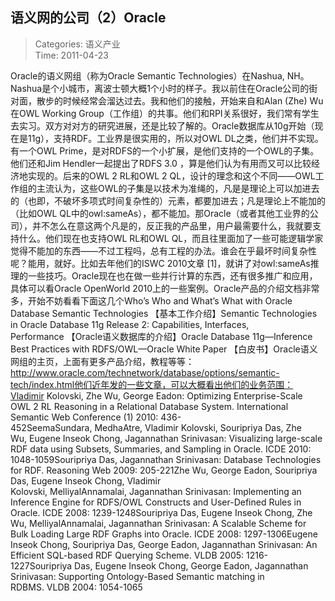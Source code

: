 语义网的公司（2）Oracle
---
    
> Categories: 语义产业  
> Time: 2011-04-23
    
Oracle的语义网组（称为Oracle Semantic Technologies）在Nashua, NH。Nashua是个小城市，离波士顿大概1个小时的样子。我以前住在Oracle公司的街对面，散步的时候经常会溜达过去。我和他们的接触，开始来自和Alan (Zhe) Wu在OWL Working Group（工作组）的共事。他们和RPI关系很好，我们常有学生去实习。双方对对方的研究进展，还是比较了解的。Oracle数据库从10g开始（现在是11g），支持RDF。工业界是很实用的，所以对OWL DL之类，他们并不实现。有一个OWL Prime，是对RDFS的一个小扩展，是他们支持的一个OWL的子集。他们还和Jim Hendler一起提出了RDFS 3.0 ，算是他们认为有用而又可以比较经济地实现的。后来的OWL 2 RL和OWL 2 QL，设计的理念和这个不同——OWL工作组的主流认为，这些OWL的子集是以技术为准绳的，凡是是理论上可以加进去的（也即，不破坏多项式时间复杂性的）元素，都要加进去；凡是理论上不能加的（比如OWL QL中的owl:sameAs），都不能加。那Oracle（或者其他工业界的公司），并不怎么在意这两个凡是的，反正我的产品里，用户最需要什么，我就要支持什么。他们现在也支持OWL RL和OWL QL，而且往里面加了一些可能逻辑学家觉得不能加的东西——不过工程吗，总有工程的办法。谁会在乎最坏时间复杂性呢？能用，就好。比如去年他们的ISWC 2010文章 [1]，就讲了对owl:sameAs推理的一些技巧。Oracle现在也在做一些并行计算的东西，还有很多推广和应用，具体可以看Oracle OpenWorld 2010上的一些案例。Oracle产品的介绍文档非常多，开始不妨看看下面这几个Who’s Who and What’s What with Oracle Database Semantic Technologies 【基本工作介绍】Semantic Technologies in Oracle Database 11g Release 2: Capabilities, Interfaces, Performance 【Oracle语义数据库的介绍】Oracle Database 11g—Inference Best Practices with RDFS/OWL—Oracle White Paper 【白皮书】Oracle语义网组的主页，上面有更多产品介绍，教程等等：http://www.oracle.com/technetwork/database/options/semantic-tech/index.html他们近年发的一些文章，可以大概看出他们的业务范围：Vladimir Kolovski, Zhe Wu, George Eadon: Optimizing Enterprise-Scale OWL 2 RL Reasoning in a Relational Database System. International Semantic Web Conference (1) 2010: 436-452SeemaSundara, MedhaAtre, Vladimir Kolovski, Souripriya Das, Zhe Wu, Eugene Inseok Chong, Jagannathan Srinivasan: Visualizing large-scale RDF data using Subsets, Summaries, and Sampling in Oracle. ICDE 2010: 1048-1059Souripriya Das, Jagannathan Srinivasan: Database Technologies for RDF. Reasoning Web 2009: 205-221Zhe Wu, George Eadon, Souripriya Das, Eugene Inseok Chong, Vladimir Kolovski, MelliyalAnnamalai, Jagannathan Srinivasan: Implementing an Inference Engine for RDFS/OWL Constructs and User-Defined Rules in Oracle. ICDE 2008: 1239-1248Souripriya Das, Eugene Inseok Chong, Zhe Wu, MelliyalAnnamalai, Jagannathan Srinivasan: A Scalable Scheme for Bulk Loading Large RDF Graphs into Oracle. ICDE 2008: 1297-1306Eugene Inseok Chong, Souripriya Das, George Eadon, Jagannathan Srinivasan: An Efficient SQL-based RDF Querying Scheme. VLDB 2005: 1216-1227Souripriya Das, Eugene Inseok Chong, George Eadon, Jagannathan Srinivasan: Supporting Ontology-Based Semantic matching in RDBMS. VLDB 2004: 1054-1065     
    